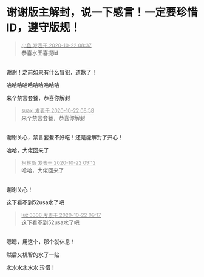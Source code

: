# 谢谢版主解封，说一下感言！一定要珍惜ID，遵守版规！


<div class="quote"><blockquote><font size="2"><a href="https://www.hostloc.com/forum.php?mod=redirect&amp;goto=findpost&amp;pid=9334352&amp;ptid=756973" target="_blank"><font color="#999999">小鱼 发表于 2020-10-22 08:37</font></a></font><br />
恭喜水王喜提id</blockquote></div><br />
谢谢！之前如果有什么冒犯，道歉了！

哈哈哈哈哈哈哈哈哈哈

来个禁言套餐，恭喜你解封<img src="static/image/smiley/default/lol.gif" smilieid="12" border="0" alt="" />

<div class="quote"><blockquote><font size="2"><a href="https://www.hostloc.com/forum.php?mod=redirect&amp;goto=findpost&amp;pid=9334393&amp;ptid=756973" target="_blank"><font color="#999999">suaxi 发表于 2020-10-22 08:58</font></a></font><br />
来个禁言套餐，恭喜你解封</blockquote></div><br />
谢谢关心，禁言套餐不好吃！还是能解封了开心！

哈哈，大佬回来了<img src="static/image/smiley/default/lol.gif" smilieid="12" border="0" alt="" />

<div class="quote"><blockquote><font size="2"><a href="https://www.hostloc.com/forum.php?mod=redirect&amp;goto=findpost&amp;pid=9334445&amp;ptid=756973" target="_blank"><font color="#999999">柯林斯 发表于 2020-10-22 09:12</font></a></font><br />
哈哈，大佬回来了</blockquote></div><br />
谢谢关心！<img src="static/image/smiley/default/handshake.gif" smilieid="17" border="0" alt="" />

这下看不到52usa水了吧

<div class="quote"><blockquote><font size="2"><a href="https://www.hostloc.com/forum.php?mod=redirect&amp;goto=findpost&amp;pid=9334469&amp;ptid=756973" target="_blank"><font color="#999999">luzi3306 发表于 2020-10-22 09:17</font></a></font><br />
这下看不到52usa水了吧</blockquote></div><br />
嗯嗯，用这个，那个就休息！<img src="static/image/smiley/default/lol.gif" smilieid="12" border="0" alt="" />

然后又机智的水了一贴

水水水水水水 珍惜！
